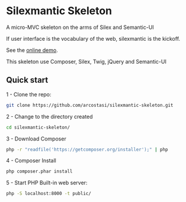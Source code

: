 Silexmantic Skeleton
=======

A micro-MVC skeleton on the arms of Silex and Semantic-UI

If user interface is the vocabulary of the web, silexmantic is the kickoff.

See the [online demo](http://arcostasi.com/silexmantic/).

This skeleton use Composer, Silex, Twig, jQuery and Semantic-UI

## Quick start

1 - Clone the repo:

```bash
git clone https://github.com/arcostasi/silexmantic-skeleton.git
```

2 - Change to the directory created

```bash
cd silexmantic-skeleton/
```

3 - Download Composer

```bash
php -r "readfile('https://getcomposer.org/installer');" | php
```

4 - Composer Install

```bash
php composer.phar install
```

5 - Start PHP Built-in web server:

```bash
php -S localhost:8000 -t public/
```
